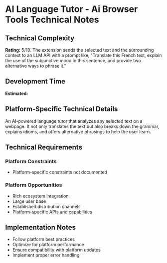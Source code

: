 # AI Language Tutor - Ai Browser Tools Technical Notes

## Technical Complexity
**Rating:** 5/10. The extension sends the selected text and the surrounding context to an LLM API with a prompt like, "Translate this French text, explain the use of the subjunctive mood in this sentence, and provide two alternative ways to phrase it."

## Development Time
**Estimated:** 

## Platform-Specific Technical Details
An AI-powered language tutor that analyzes any selected text on a webpage. It not only translates the text but also breaks down the grammar, explains idioms, and offers alternative phrasings to help the user learn.

## Technical Requirements

### Platform Constraints
- Platform-specific constraints not documented

### Platform Opportunities
- Rich ecosystem integration
- Large user base
- Established distribution channels
- Platform-specific APIs and capabilities

## Implementation Notes
- Follow platform best practices
- Optimize for platform performance
- Ensure compatibility with platform updates
- Implement proper error handling
